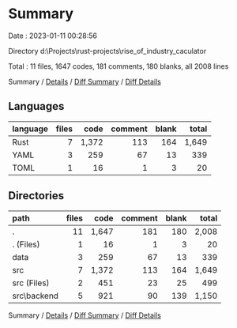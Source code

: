# Summary

Date : 2023-01-11 00:28:56

Directory d:\\Projects\\rust-projects\\rise_of_industry_caculator

Total : 11 files,  1647 codes, 181 comments, 180 blanks, all 2008 lines

Summary / [Details](details.md) / [Diff Summary](diff.md) / [Diff Details](diff-details.md)

## Languages
| language | files | code | comment | blank | total |
| :--- | ---: | ---: | ---: | ---: | ---: |
| Rust | 7 | 1,372 | 113 | 164 | 1,649 |
| YAML | 3 | 259 | 67 | 13 | 339 |
| TOML | 1 | 16 | 1 | 3 | 20 |

## Directories
| path | files | code | comment | blank | total |
| :--- | ---: | ---: | ---: | ---: | ---: |
| . | 11 | 1,647 | 181 | 180 | 2,008 |
| . (Files) | 1 | 16 | 1 | 3 | 20 |
| data | 3 | 259 | 67 | 13 | 339 |
| src | 7 | 1,372 | 113 | 164 | 1,649 |
| src (Files) | 2 | 451 | 23 | 25 | 499 |
| src\\backend | 5 | 921 | 90 | 139 | 1,150 |

Summary / [Details](details.md) / [Diff Summary](diff.md) / [Diff Details](diff-details.md)